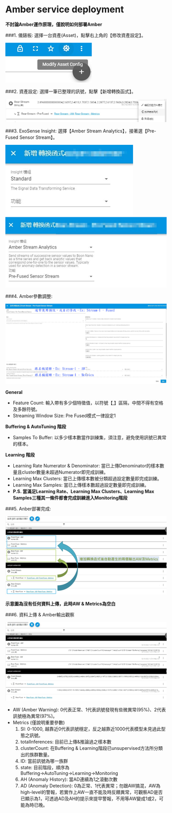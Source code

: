 # Amber service deployment

**不討論Amber運作原理，僅說明如何部署Amber**

###1. 儀錶板: 選擇一台資產(Asset)，點擊右上角的【修改資產設定】。

![pics-1](./img/asset_config.jpg)

###2. 資產設定: 選擇一筆已整理的訊號，點擊【新增轉換函式】。

![pics-2](./img/add_transformation.jpg)

###3. ExoSense Insight: 選擇【Amber Stream Analytics】，接著選【Pre-Fused Sensor Stream】。

![pics-3](./img/insight.jpg) ![pics-4](./img/amber_module.jpg)

###4. Amber參數調整:

![pics-5](./img/amber_parameter.jpg)

**General**
- Feature Count: 輸入帶有多少個特徵值，以符號【,】區隔，中間不得有空格及多餘符號。
- Streaming Window Size: Pre Fused模式一律設定1

**Buffering & AutoTuning 階段**
- Samples To Buffer: 以多少樣本數當作訓練集，須注意，避免使用訊號已異常的樣本。

**Learning 階段**
- Learning Rate Numerator & Denominator: 當已上傳Denominator的樣本數量且cluster數量未超過Numerator即完成訓練。
- Learning Max Clusters: 當已上傳樣本數被分類超過設定數量即完成訓練。
- Learning Max Samples: 當已上傳樣本數超過設定數量即完成訓練。
- **P.S. 當滿足Learning Rate、Learning Max Clusters、Learning Max Samples三種其一條件都會完成訓練進入Monitoring階段**

###5. Anber部署完成:

![pics-6](./img/amber_deploy_opt.jpg)

**示意圖為沒有任何資料上傳，此時AW & Metrics為空白**

###6. 資料上傳 & Amber輸出觀察

![pics-6](./img/amber_data_upload.jpg)

- AW (Amber Warning): 0代表正常、1代表訊號發現有些微異常(95%)、2代表訊號極為異常(97%)。
- Metrics (僅說明重要參數)
  1. SI: 0-1000, 越靠近0代表訊號穩定，反之越靠近1000代表模型未見過此型態之訊號。
  2. totalInferences: 目前已上傳&推論過之樣本數
  3. clusterCount: 在Buffering & Learning階段已unsupervised方法所分類出的族群數量。
  4. ID: 當前訊號為哪一族群
  5. state: 目前階段，順序為 Buffering→AutoTuning→Learning→Monitoring
  6. AH (Anomaly History): 當AD連續為1之滾動次數
  7. AD (Anomaly Detection): 0為正常、1代表異常；勿跟AW搞混，AW為high-level的警報，若實作上AW一直不能及時反饋異常，可觀察AD是否已顯示為1，可透過AD及AH的提示來提早警報，不用等AW變成1或2，可能為時已晚。
  
